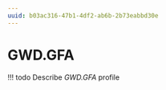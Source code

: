 ```yaml
---
uuid: b03ac316-47b1-4df2-ab6b-2b73eabbd30e
---
```



# GWD.GFA


<!-- prettier-ignore -->
!!! todo
    Describe *GWD.GFA* profile
